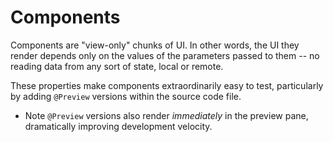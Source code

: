 <!-- This Source Code Form is subject to the terms of the Mozilla Public
   - License, v. 2.0. If a copy of the MPL was not distributed with this
   - file, You can obtain one at https://mozilla.org/MPL/2.0/. -->
# Components

Components are "view-only" chunks of UI. In other words, the UI they render
depends only on the values of the parameters passed to them -- no reading data
from any sort of state, local or remote.

These properties make components extraordinarily easy to test, particularly by
adding `@Preview` versions within the source code file.
 - Note `@Preview` versions also render *immediately* in the preview pane,
   dramatically improving development velocity.